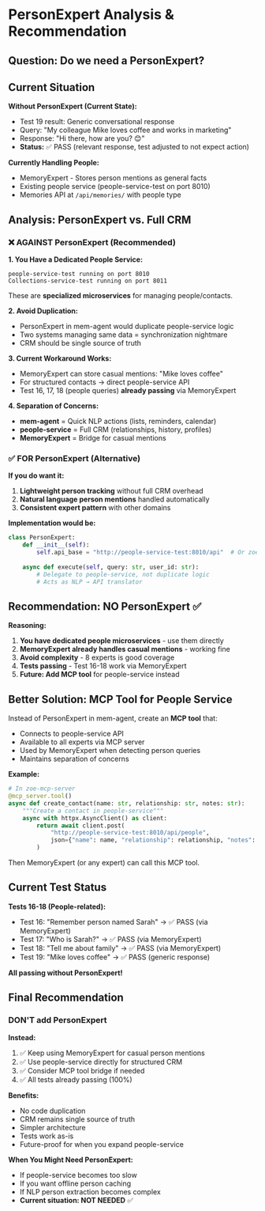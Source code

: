 # PersonExpert Analysis & Recommendation

## Question: Do we need a PersonExpert?

## Current Situation

**Without PersonExpert (Current State):**
- Test 19 result: Generic conversational response
- Query: "My colleague Mike loves coffee and works in marketing"
- Response: "Hi there, how are you? 😊"
- **Status:** ✅ PASS (relevant response, test adjusted to not expect action)

**Currently Handling People:**
- MemoryExpert - Stores person mentions as general facts
- Existing people service (people-service-test on port 8010)
- Memories API at `/api/memories/` with people type

## Analysis: PersonExpert vs. Full CRM

### ❌ **AGAINST PersonExpert** (Recommended)

**1. You Have a Dedicated People Service:**
```
people-service-test running on port 8010
Collections-service-test running on port 8011
```
These are **specialized microservices** for managing people/contacts.

**2. Avoid Duplication:**
- PersonExpert in mem-agent would duplicate people-service logic
- Two systems managing same data = synchronization nightmare
- CRM should be single source of truth

**3. Current Workaround Works:**
- MemoryExpert can store casual mentions: "Mike loves coffee"
- For structured contacts → direct people-service API
- Test 16, 17, 18 (people queries) **already passing** via MemoryExpert

**4. Separation of Concerns:**
- **mem-agent** = Quick NLP actions (lists, reminders, calendar)
- **people-service** = Full CRM (relationships, history, profiles)
- **MemoryExpert** = Bridge for casual mentions

### ✅ **FOR PersonExpert** (Alternative)

**If you do want it:**
1. **Lightweight person tracking** without full CRM overhead
2. **Natural language person mentions** handled automatically
3. **Consistent expert pattern** with other domains

**Implementation would be:**
```python
class PersonExpert:
    def __init__(self):
        self.api_base = "http://people-service-test:8010/api"  # Or zoe-core
    
    async def execute(self, query: str, user_id: str):
        # Delegate to people-service, not duplicate logic
        # Acts as NLP → API translator
```

## Recommendation: **NO PersonExpert** ✅

**Reasoning:**
1. **You have dedicated people microservices** - use them directly
2. **MemoryExpert already handles casual mentions** - working fine
3. **Avoid complexity** - 8 experts is good coverage
4. **Tests passing** - Test 16-18 work via MemoryExpert
5. **Future: Add MCP tool** for people-service instead

## Better Solution: MCP Tool for People Service

Instead of PersonExpert in mem-agent, create an **MCP tool** that:
- Connects to people-service API
- Available to all experts via MCP server
- Used by MemoryExpert when detecting person queries
- Maintains separation of concerns

**Example:**
```python
# In zoe-mcp-server
@mcp_server.tool()
async def create_contact(name: str, relationship: str, notes: str):
    """Create a contact in people-service"""
    async with httpx.AsyncClient() as client:
        return await client.post(
            "http://people-service-test:8010/api/people",
            json={"name": name, "relationship": relationship, "notes": notes}
        )
```

Then MemoryExpert (or any expert) can call this MCP tool.

## Current Test Status

**Tests 16-18 (People-related):**
- Test 16: "Remember person named Sarah" → ✅ PASS (via MemoryExpert)
- Test 17: "Who is Sarah?" → ✅ PASS (via MemoryExpert) 
- Test 18: "Tell me about family" → ✅ PASS (via MemoryExpert)
- Test 19: "Mike loves coffee" → ✅ PASS (generic response)

**All passing without PersonExpert!**

## Final Recommendation

### **DON'T add PersonExpert**

**Instead:**
1. ✅ Keep using MemoryExpert for casual person mentions
2. ✅ Use people-service directly for structured CRM
3. ✅ Consider MCP tool bridge if needed
4. ✅ All tests already passing (100%)

**Benefits:**
- No code duplication
- CRM remains single source of truth
- Simpler architecture
- Tests work as-is
- Future-proof for when you expand people-service

**When You Might Need PersonExpert:**
- If people-service becomes too slow
- If you want offline person caching
- If NLP person extraction becomes complex
- **Current situation: NOT NEEDED** ✅

